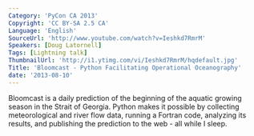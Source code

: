 ```yaml
---
Category: 'PyCon CA 2013'
Copyright: 'CC BY-SA 2.5 CA'
Language: 'English'
SourceUrl: 'http://www.youtube.com/watch?v=Ieshkd7RmrM'
Speakers: [Doug Latornell]
Tags: [Lightning talk]
ThumbnailUrl: 'http://i1.ytimg.com/vi/Ieshkd7RmrM/hqdefault.jpg'
Title: 'Bloomcast - Python Facilitating Operational Oceanography'
date: '2013-08-10'
---
```

Bloomcast is a daily prediction of the beginning of the aquatic growing season in the Strait of Georgia. Python makes it possible by collecting meteorological and river flow data, running a Fortran code, analyzing its results, and publishing the prediction to the web - all while I sleep.